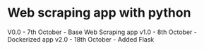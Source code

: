 # Web scraping app with python

V0.0 - 7th October - Base Web Scraping app
v1.0 - 8th October - Dockerized app
v2.0 - 18th October - Added Flask
